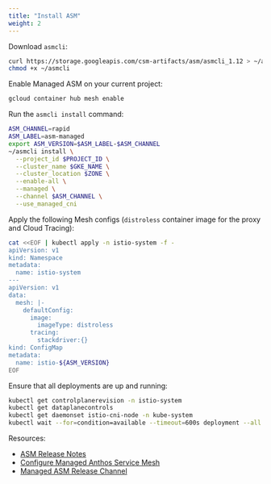 ```yaml
---
title: "Install ASM"
weight: 2
---
```


Download `asmcli`:
```Bash
curl https://storage.googleapis.com/csm-artifacts/asm/asmcli_1.12 > ~/asmcli
chmod +x ~/asmcli
```

Enable Managed ASM on your current project:
```Bash
gcloud container hub mesh enable
```

Run the `asmcli install` command:
```Bash
ASM_CHANNEL=rapid
ASM_LABEL=asm-managed
export ASM_VERSION=$ASM_LABEL-$ASM_CHANNEL
~/asmcli install \
  --project_id $PROJECT_ID \
  --cluster_name $GKE_NAME \
  --cluster_location $ZONE \
  --enable-all \
  --managed \
  --channel $ASM_CHANNEL \
  --use_managed_cni
```

Apply the following Mesh configs (`distroless` container image for the proxy and Cloud Tracing):
```Bash
cat <<EOF | kubectl apply -n istio-system -f -
apiVersion: v1
kind: Namespace
metadata:
  name: istio-system
---
apiVersion: v1
data:
  mesh: |-
    defaultConfig:
      image:
        imageType: distroless
      tracing:
        stackdriver:{}
kind: ConfigMap
metadata:
  name: istio-${ASM_VERSION}
EOF
```

Ensure that all deployments are up and running:
```Bash
kubectl get controlplanerevision -n istio-system
kubectl get dataplanecontrols
kubectl get daemonset istio-cni-node -n kube-system
kubectl wait --for=condition=available --timeout=600s deployment --all -n asm-system
```

Resources:
- [ASM Release Notes](https://cloud.google.com/service-mesh/docs/release-notes)
- [Configure Managed Anthos Service Mesh](https://cloud.google.com/service-mesh/docs/managed/service-mesh)
- [Managed ASM Release Channel](https://cloud.google.com/service-mesh/docs/managed/release-channels)